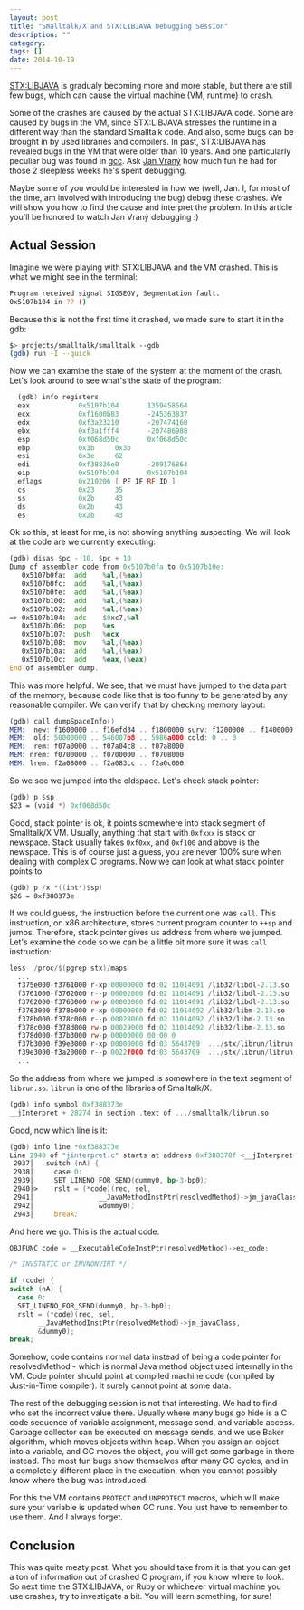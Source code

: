 ```yaml
---
layout: post
title: "Smalltalk/X and STX:LIBJAVA Debugging Session"
description: ""
category:
tags: []
date: 2014-10-19
---
```


[STX:LIBJAVA](https://swing.fit.cvut.cz/projects/stx-libjava/wiki) is
gradualy becoming more and more stable, but there are still few bugs,
which can cause the virtual machine (VM, runtime) to crash.

Some of the crashes are caused by the actual STX:LIBJAVA code. Some are
caused by bugs in the VM, since STX:LIBJAVA stresses the runtime in
a different way than the standard Smalltalk code. And also, some bugs
can be brought in by used libraries and compilers. In past, STX:LIBJAVA
has revealed bugs in the VM that were older than 10 years. And one
particularly peculiar bug was found in [gcc](https://gcc.gnu.org/). Ask
[Jan Vraný](https://swing.fit.cvut.cz/vranyj1) how much fun he had for
those 2 sleepless weeks he's spent debugging.

Maybe some of you would be interested in how we (well, Jan. I, for most of
the time, am involved with introducing the bug) debug these crashes.
We will show you how to find the cause and interpret the problem. In
this article you'll be honored to watch Jan Vraný debugging :)

## Actual Session

Imagine we were playing with STX:LIBJAVA and the VM crashed. This is what we
might see in the terminal:

```sh
Program received signal SIGSEGV, Segmentation fault.
0x5107b104 in ?? ()
```

Because this is not the first time it crashed, we made sure to start it in the
gdb:

```sh
$> projects/smalltalk/smalltalk --gdb
(gdb) run -I --quick
```

Now we can examine the state of the system at the moment of the crash.
Let's look around to see what's the state of the program:

```asm
  (gdb) info registers
  eax            0x5107b104       1359458564
  ecx            0xf1600b83       -245363837
  edx            0xf3a23210       -207474160
  ebx            0xf3a1fff4       -207486988
  esp            0xf068d50c       0xf068d50c
  ebp            0x3b     0x3b
  esi            0x3e     62
  edi            0xf38836e0       -209176864
  eip            0x5107b104       0x5107b104
  eflags         0x210206 [ PF IF RF ID ]
  cs             0x23     35
  ss             0x2b     43
  ds             0x2b     43
  es             0x2b     43
```

Ok so this, at least for me, is not showing anything suspecting.  We
will look at the code are we currently executing:

```asm
(gdb) disas $pc - 10, $pc + 10
Dump of assembler code from 0x5107b0fa to 0x5107b10e:
   0x5107b0fa:  add    %al,(%eax)
   0x5107b0fc:  add    %al,(%eax)
   0x5107b0fe:  add    %al,(%eax)
   0x5107b100:  add    %al,(%eax)
   0x5107b102:  add    %al,(%eax)
=> 0x5107b104:  adc    $0xc7,%al
   0x5107b106:  pop    %es
   0x5107b107:  push   %ecx
   0x5107b108:  mov    %al,(%eax)
   0x5107b10a:  add    %al,(%eax)
   0x5107b10c:  add    %eax,(%eax)
End of assembler dump.
```

This was more helpful.  We see, that we must have jumped to the data
part of the memory, because code like that is too funny to be generated
by any reasonable compiler.  We can verify that by checking memory
layout:

```asm
(gdb) call dumpSpaceInfo()
MEM:  new: f1600000 .. f16efd34 .. f1800000 surv: f1200000 .. f1400000
MEM:  old: 50000000 .. 546007b8 .. 5986a000 cold: 0 .. 0
MEM:  rem: f07a0000 .. f07a04c8 .. f07a8000
MEM: nrem: f0700000 .. f0700000 .. f0708000
MEM: lrem: f2a08000 .. f2a083cc .. f2a0c000
```

So we see we jumped into the oldspace. Let's check stack pointer:

```asm
(gdb) p $sp
$23 = (void *) 0xf068d50c
```
Good, stack pointer is ok, it points somewhere into stack segment of
Smalltalk/X VM. Usually, anything that start with `0xfxxx` is stack or
newspace. Stack usually takes `0xf0xx`, and `0xf100` and above is the
newspace.  This is of course just a guess, you are never 100% sure when
dealing with complex C programs. Now we can look at what stack pointer
points to.

```asm
(gdb) p /x *((int*)$sp)
$26 = 0xf388373e
```

If we could guess, the instruction before the current one was `call`.
This instruction, on x86 architecture, stores current program counter to
`++sp` and jumps. Therefore, stack pointer gives us address from where
we jumped. Let's examine the code so we can be a little bit more sure it
was `call` instruction:

```asm
less  /proc/$(pgrep stx)/maps
  ...
  f375e000-f3761000 r-xp 00000000 fd:02 11014091 /lib32/libdl-2.13.so
  f3761000-f3762000 r--p 00002000 fd:02 11014091 /lib32/libdl-2.13.so
  f3762000-f3763000 rw-p 00003000 fd:02 11014091 /lib32/libdl-2.13.so
  f3763000-f378b000 r-xp 00000000 fd:02 11014092 /lib32/libm-2.13.so
  f378b000-f378c000 r--p 00028000 fd:02 11014092 /lib32/libm-2.13.so
  f378c000-f378d000 rw-p 00029000 fd:02 11014092 /lib32/libm-2.13.so
  f378d000-f37b3000 rw-p 00000000 00:00 0
  f37b3000-f39e3000 r-xp 00000000 fd:03 5643709  .../stx/librun/librun.so
  f39e3000-f3a20000 r--p 0022f000 fd:03 5643709  .../stx/librun/librun.so
  ...
```

So the address from where we jumped is somewhere in the text segment of
`librun.so`. `librun` is one of the libraries of Smalltalk/X.

```asm
(gdb) info symbol 0xf388373e
__jInterpret + 28274 in section .text of .../smalltalk/librun.so
```

Good, now which line is it:

```asm
(gdb) info line *0xf388373e
Line 2940 of "jinterpret.c" starts at address 0xf388370f <__jInterpret+28227>
 2937│   switch (nA) {
 2938│     case 0:
 2939│     SET_LINENO_FOR_SEND(dummy0, bp-3-bp0);
 2940├>    rslt = (*code)(rec, sel,
 2941│                __JavaMethodInstPtr(resolvedMethod)->jm_javaClass,
 2942│                &dummy0);
 2943│     break;
```

And here we go. This is the actual code:

```c
OBJFUNC code = __ExecutableCodeInstPtr(resolvedMethod)->ex_code;

/* INVSTATIC or INVNONVIRT */

if (code) {
switch (nA) {
  case 0:
  SET_LINENO_FOR_SEND(dummy0, bp-3-bp0);
  rslt = (*code)(rec, sel,
       __JavaMethodInstPtr(resolvedMethod)->jm_javaClass,
       &dummy0);
break;
```

Somehow, code contains normal data instead of being a code pointer for
resolvedMethod - which is normal Java method object used internally in
the VM. Code pointer should point at compiled machine code (compiled by
Just-in-Time compiler). It surely cannot point at some data.

The rest of the debugging session is not that interesting. We had to
find who set the incorrect value there. Usually where many bugs go hide
is a C code sequence of variable assignment, message send, and variable
access. Garbage collector can be executed on message sends, and we use
Baker algorithm, which moves objects within heap. When you assign an object
into a variable, and GC moves the object, you will get some garbage in
there instead. The most fun bugs show themselves after many GC cycles,
and in a completely different place in the execution, when you cannot
possibly know where the bug was introduced.

For this the VM contains `PROTECT` and `UNPROTECT` macros, which will
make sure your variable is updated when GC runs. You just have to
remember to use them. And I always forget.

## Conclusion

This was quite meaty post. What you should take from it is that you can
get a ton of information out of crashed C program, if you know where to
look. So next time the STX:LIBJAVA, or Ruby or whichever virtual machine
you use crashes, try to investigate a bit. You will learn something, for
sure!
